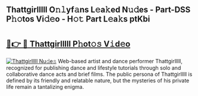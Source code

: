 ## Thattgirlllll O𝚗𝚕yf𝚊ns L𝚎a𝚔ed N𝚞𝚍es - Part-DSS P𝚑𝚘tos Vi𝚍𝚎o - H𝚘𝚝 Part L𝚎a𝚔s ptKbi

# <h2><a href="http://kf54d0.oniu.top/?m=Thattgirlllll">🔗👉 🔴 Thattgirlllll P𝚑ot𝚘𝚜 V𝚒d𝚎o</a></h2>

[![Thattgirlllll Nu𝚍e𝚜](https://i.imgur.com/0qMVB7G.gif)](http://kf54d0.oniu.top/?m=Thattgirlllll)
Web-based artist and dance performer Thattgirlllll, recognized for publishing dance and lifestyle tutorials through solo and collaborative dance acts and brief films. The public persona of Thattgirlllll is defined by its friendly and relatable nature, but the mysteries of his private life remain a tantalizing enigma.  
